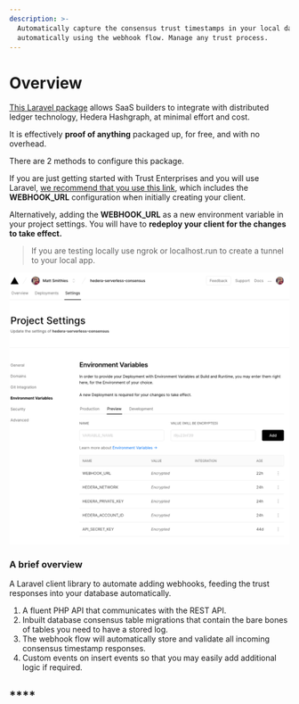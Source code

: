 ```yaml
---
description: >-
  Automatically capture the consensus trust timestamps in your local database,
  automatically using the webhook flow. Manage any trust process.
---
```


# Overview

[This Laravel package](https://github.com/trustenterprises/laravel-hashgraph) allows SaaS builders to integrate with distributed ledger technology, Hedera Hashgraph, at minimal effort and cost.

It is effectively **proof of anything** packaged up, for free, and with no overhead.

There are 2 methods to configure this package.

If you are just getting started with Trust Enterprises and you will use Laravel, [we recommend that you use this link](https://vercel.com/new/git/external?repository-url=https%3A%2F%2Fgithub.com%2Ftrustenterprises%2Fhedera-serverless-api\&env=HEDERA\_ACCOUNT\_ID,HEDERA\_PRIVATE\_KEY,API\_SECRET\_KEY,HEDERA\_NETWORK,WEBHOOK\_URL\&envDescription=Enter%20your%20account%20id%20and%20private%20key%20from%20the%20hedera%20portal.%20The%20API%20secret%20is%20your%20authentication%20key%20to%20communicate%20with%20your%20API%2C%20create%20a%20secure%20string%20of%20at%20least%2010%20characters.\&envLink=https%3A%2F%2Fdocs.trust.enterprises%2Fdeployment%2Fenvironment-variables\&redirect-url=https%3A%2F%2Fdocs.trust.enterprises%2Frest-api%2Foverview), which includes the **WEBHOOK\_URL** configuration when initially creating your client.

Alternatively, adding the **WEBHOOK\_URL** as a new environment variable in your project settings. You will have to **redeploy your client for the changes to take effect.**

> If you are testing locally use ngrok or localhost.run to create a tunnel to your local app.

![](<../.gitbook/assets/Screenshot 2020-10-13 at 13.43.04.png>)

### A brief overview

A Laravel client library to automate adding webhooks, feeding the trust responses into your database automatically.

1. A fluent PHP API that communicates with the REST API.
2. Inbuilt database consensus table migrations that contain the bare bones of tables you need to have a stored log.&#x20;
3. The webhook flow will automatically store and validate all incoming consensus timestamp responses.
4. Custom events on insert events so that you may easily add additional logic if required.

## \*\*\*\*
